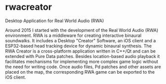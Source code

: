 # rwacreator
Desktop Application for Real World Audio (RWA)

Around 2015 I started with the development of the Real World Audio (RWA) environment. RWA is a middleware for creating interactive binaural soundwalks. It includes a Desktop "Creator" Software, an iOS client and a ESP32-based head tracking device for dynamic binaural synthesis. The RWA Creator is a cross-platform application written in C++/Qt and can be extended with Pure Data patches. Besides location-based audio playback it facilitates mechanisms for implementing more complex game logic without the need for writing code. Once audio files, Pd patches and other assets are placed on the map, the corresponding RWA game can be exported to the iOS client.
